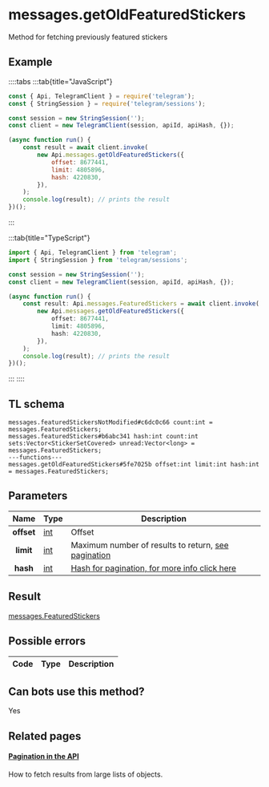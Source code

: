 # messages.getOldFeaturedStickers

Method for fetching previously featured stickers

## Example

::::tabs
:::tab{title="JavaScript"}

```js
const { Api, TelegramClient } = require('telegram');
const { StringSession } = require('telegram/sessions');

const session = new StringSession('');
const client = new TelegramClient(session, apiId, apiHash, {});

(async function run() {
    const result = await client.invoke(
        new Api.messages.getOldFeaturedStickers({
            offset: 8677441,
            limit: 4805896,
            hash: 4220830,
        }),
    );
    console.log(result); // prints the result
})();
```

:::

:::tab{title="TypeScript"}

```ts
import { Api, TelegramClient } from 'telegram';
import { StringSession } from 'telegram/sessions';

const session = new StringSession('');
const client = new TelegramClient(session, apiId, apiHash, {});

(async function run() {
    const result: Api.messages.FeaturedStickers = await client.invoke(
        new Api.messages.getOldFeaturedStickers({
            offset: 8677441,
            limit: 4805896,
            hash: 4220830,
        }),
    );
    console.log(result); // prints the result
})();
```

:::
::::

## TL schema

```
messages.featuredStickersNotModified#c6dc0c66 count:int = messages.FeaturedStickers;
messages.featuredStickers#b6abc341 hash:int count:int sets:Vector<StickerSetCovered> unread:Vector<long> = messages.FeaturedStickers;
---functions---
messages.getOldFeaturedStickers#5fe7025b offset:int limit:int hash:int = messages.FeaturedStickers;
```

## Parameters

|    Name    | Type                                      | Description                                                                                            |
| :--------: | ----------------------------------------- | ------------------------------------------------------------------------------------------------------ |
| **offset** | [int](https://core.telegram.org/type/int) | Offset                                                                                                 |
| **limit**  | [int](https://core.telegram.org/type/int) | Maximum number of results to return, [see pagination](https://core.telegram.org/api/offsets)           |
|  **hash**  | [int](https://core.telegram.org/type/int) | [Hash for pagination, for more info click here](https://core.telegram.org/api/offsets#hash-generation) |

## Result

[messages.FeaturedStickers](https://core.telegram.org/type/messages.FeaturedStickers)

## Possible errors

| Code | Type | Description |
| :--: | ---- | ----------- |

## Can bots use this method?

Yes

## Related pages

#### [Pagination in the API](https://core.telegram.org/api/offsets)

How to fetch results from large lists of objects.
